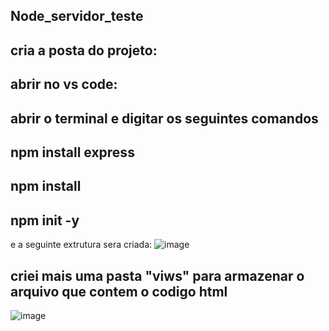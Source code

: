 ## Node_servidor_teste
## cria a posta do projeto:
## abrir no vs code:
## abrir o terminal e digitar os seguintes comandos
## npm install express
## npm install
## npm init -y

e a seguinte extrutura sera criada:
![image](https://github.com/Jairo-GitHub-Principal/Node_servidor_teste/assets/106206316/ffcc1987-bd89-49a5-9944-7508887c338d)


## criei mais uma pasta "viws" para armazenar o arquivo que contem o codigo html
![image](https://github.com/Jairo-GitHub-Principal/Node_servidor_teste/assets/106206316/03fe0b8c-467a-4ba6-9adb-8e13a74841a8)


